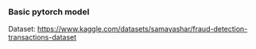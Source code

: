 ### Basic pytorch model ###
Dataset: https://www.kaggle.com/datasets/samayashar/fraud-detection-transactions-dataset
